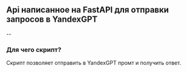## Api написанное на FastAPI для отправки запросов в YandexGPT ##

--

### Для чего скрипт? ###
Скрипт позволяет отправить в YandexGPT промт и получить ответ.
